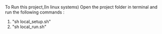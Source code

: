 To Run this project,(In linux systems) Open the project folder in terminal and run the following commands :
  1. "sh local_setup.sh"
  2. "sh local_run.sh"

